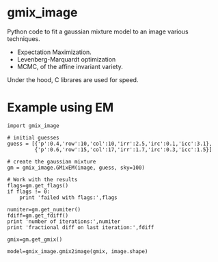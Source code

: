 gmix_image
==========

Python code to fit a gaussian mixture model to an image various techniques.

- Expectation Maximization.
- Levenberg-Marquardt optimization
- MCMC, of the affine invariant variety.

Under the hood, C librares are used for speed.

Example using EM
================

    import gmix_image

    # initial guesses
    guess = [{'p':0.4,'row':10,'col':10,'irr':2.5,'irc':0.1,'icc':3.1},
             {'p':0.6,'row':15,'col':17,'irr':1.7,'irc':0.3,'icc':1.5}]

    # create the gaussian mixture
    gm = gmix_image.GMixEM(image, guess, sky=100)

    # Work with the results
    flags=gm.get_flags()
    if flags != 0:
        print 'failed with flags:',flags

    numiter=gm.get_numiter()
    fdiff=gm.get_fdiff()
    print 'number of iterations:',numiter
    print 'fractional diff on last iteration:',fdiff

    gmix=gm.get_gmix()
    
    model=gmix_image.gmix2image(gmix, image.shape)

